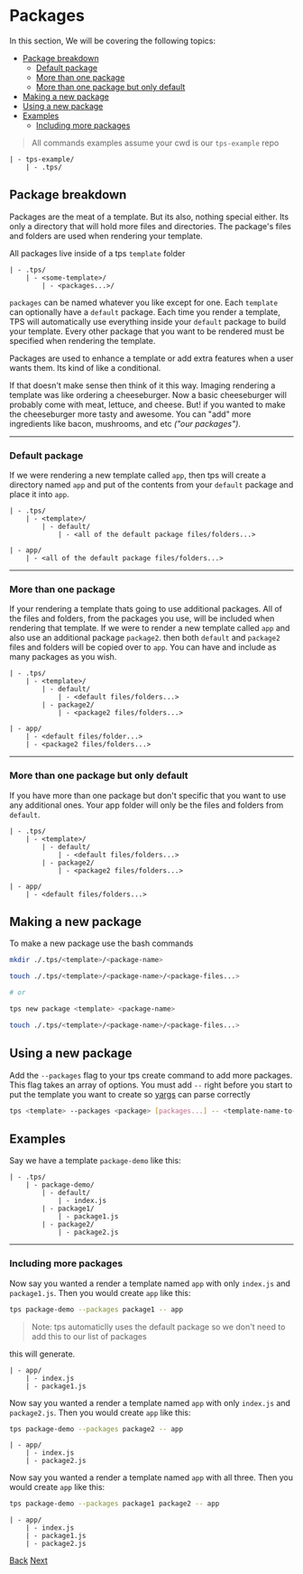 # Packages

In this section, We will be covering the following topics:

<!-- START doctoc generated TOC please keep comment here to allow auto update -->
<!-- DON'T EDIT THIS SECTION, INSTEAD RE-RUN doctoc TO UPDATE -->

- [Package breakdown](#package-breakdown)
  - [Default package](#default-package)
  - [More than one package](#more-than-one-package)
  - [More than one package but only default](#more-than-one-package-but-only-default)
- [Making a new package](#making-a-new-package)
- [Using a new package](#using-a-new-package)
- [Examples](#examples)
  - [Including more packages](#including-more-packages)

<!-- END doctoc generated TOC please keep comment here to allow auto update -->

> All commands examples assume your cwd is our `tps-example` repo

    | - tps-example/
        | - .tps/

## Package breakdown

Packages are the meat of a template. But its also, nothing special either. Its only a directory that will hold more files and directories. The package's files and folders are used when rendering your template.

All packages live inside of a tps `template` folder

    | - .tps/
        | - <some-template>/
            | - <packages...>/

`packages` can be named whatever you like except for one. Each `template` can optionally have a `default` package. Each time you render a template, TPS will automatically use everything inside your `default` package to build your template. Every other package that you want to be rendered must be specified when rendering the template.

Packages are used to enhance a template or add extra features when a user wants them. Its kind of like a conditional.

If that doesn't make sense then think of it this way. Imaging rendering a template was like ordering a cheeseburger. Now a basic cheeseburger will probably come with meat, lettuce, and cheese. But! if you wanted to make the cheeseburger more tasty and awesome. You can "add" more ingredients like bacon, mushrooms, and etc _("our packages")_.

---

### Default package

If we were rendering a new template called `app`, then tps will create a directory named `app` and put of the contents from your `default` package and place it into `app`.

    | - .tps/
        | - <template>/
            | - default/
                | - <all of the default package files/folders...>

    | - app/
        | - <all of the default package files/folders...>

---

### More than one package

If your rendering a template thats going to use additional packages. All of the files and folders, from the packages you use, will be included when rendering that template. If we were to render a new template called `app` and also use an additional package `package2`. then both `default` and `package2` files and folders will be copied over to `app`. You can have and include as many packages as you wish.

    | - .tps/
        | - <template>/
            | - default/
                | - <default files/folders...>
            | - package2/
                | - <package2 files/folders...>

    | - app/
        | - <default files/folder...>
        | - <package2 files/folders...>

---

### More than one package but only default

If you have more than one package but don't specific that you want to use any additional ones. Your app folder will only be the files and folders from `default`.

    | - .tps/
        | - <template>/
            | - default/
                | - <default files/folders...>
            | - package2/
                | - <package2 files/folders...>

    | - app/
        | - <default files/folders...>

## Making a new package

To make a new package use the bash commands

```bash
mkdir ./.tps/<template>/<package-name>

touch ./.tps/<template>/<package-name>/<package-files...>

# or

tps new package <template> <package-name>

touch ./.tps/<template>/<package-name>/<package-files...>
```

## Using a new package

Add the `--packages` flag to your tps create command to add more packages. This flag takes an array of options. You must add `--` right before you start to put the template you want to create so [yargs](http://yargs.js.org/)
can parse correctly

```bash
tps <template> --packages <package> [packages...] -- <template-name-to-create>
```

## Examples

Say we have a template `package-demo` like this:

    | - .tps/
        | - package-demo/
            | - default/
                | - index.js
            | - package1/
                | - package1.js
            | - package2/
                | - package2.js

---

### Including more packages

Now say you wanted a render a template named `app` with only `index.js` and `package1.js`. Then you would create `app` like this:

```bash
tps package-demo --packages package1 -- app
```

> Note: tps automaticlly uses the default package so we don't need to add this to our list of packages

this will generate.

    | - app/
        | - index.js
        | - package1.js

Now say you wanted a render a template named `app` with only `index.js` and `package2.js`. Then you would create `app` like this:

```bash
tps package-demo --packages package2 -- app
```

    | - app/
        | - index.js
        | - package2.js

Now say you wanted a render a template named `app` with all three. Then you would create `app` like this:

```bash
tps package-demo --packages package1 package2 -- app
```

    | - app/
        | - index.js
        | - package1.js
        | - package2.js

[Back](./README.md)
[Next](./dynamic-files.md)
